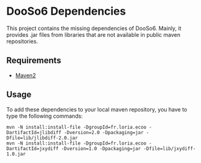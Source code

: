 DooSo6 Dependencies
=============

This project contains the missing dependencies of DooSo6. Mainly, it provides
.jar files from libraries that are not available in public maven repositories.

Requirements
------------

* [Maven2](http://maven.apache.org/)


Usage
---------


To add these dependencies to your local maven repository, you have to type the following commands:

	mvn -N install:install-file -DgroupId=fr.loria.ecoo -DartifactId=jlibdiff -Dversion=2.0 -Dpackaging=jar -Dfile=lib/jlibdiff-2.0.jar
	mvn -N install:install-file -DgroupId=fr.loria.ecoo -DartifactId=jxydiff -Dversion=1.0 -Dpackaging=jar -Dfile=lib/jxydiff-1.0.jar

